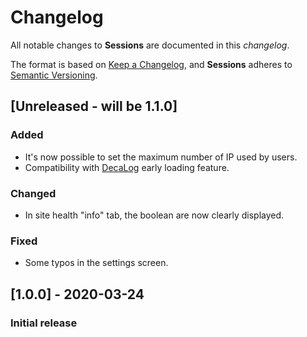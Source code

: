 # Changelog
All notable changes to **Sessions** are documented in this *changelog*.

The format is based on [Keep a Changelog](https://keepachangelog.com/en/1.0.0/), and **Sessions** adheres to [Semantic Versioning](https://semver.org/spec/v2.0.0.html).

## [Unreleased - will be 1.1.0]
### Added
- It's now possible to set the maximum number of IP used by users.
- Compatibility with [DecaLog](https://wordpress.org/plugins/decalog/) early loading feature.
### Changed
- In site health "info" tab, the boolean are now clearly displayed.
### Fixed
- Some typos in the settings screen.

## [1.0.0] - 2020-03-24
### Initial release